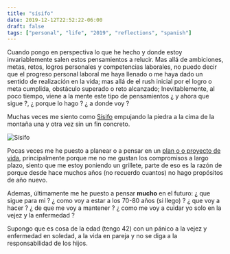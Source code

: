 ```yaml
---
title: "sísifo"
date: 2019-12-12T22:52:22-06:00
draft: false
tags: ["personal", "life", "2019", "reflections", "spanish"]
---
```


Cuando pongo en perspectiva lo que he hecho y donde estoy invariablemente salen estos pensamientos a relucir. Mas allá de ambiciones, metas, retos, logros personales y competencias laborales, no puedo decir que el progreso personal laboral me haya llenado o me haya dado un sentido de realización en la vida; mas allá de el rush inicial por el logro o meta cumplida, obstáculo superado o reto alcanzado; Inevitablemente, al poco tiempo, viene a la mente este tipo de pensamientos ¿ y ahora que sigue ?, ¿ porque lo hago ? ¿ a donde voy ?

Muchas veces me siento como [Sísifo](https://aion.mx/literatura/el-mito-de-sisifo-mitologia-griega) empujando la piedra a la cima de la montaña una y otra vez sin un fin concreto.

![Sísifo](https://upload.wikimedia.org/wikipedia/commons/4/43/Punishment_sisyph.jpg "Sísifo, por Tiziano. 1549")

Pocas veces me he puesto a planear o a pensar en un [plan o o proyecto de vida](https://concepto.de/proyecto-de-vida/), principalmente porque me no me gustan los compromisos a largo plazo, siento que me estoy poniendo un grillete, parte de eso es la razón de porque desde hace muchos años (no recuerdo cuantos) no hago propósitos de año nuevo.

Ademas, últimamente me he puesto a pensar **mucho** en el futuro: ¿ que sigue para mi ? ¿ como voy a estar a los 70-80 años (si llego) ? ¿ que voy a hacer ? ¿ de que me voy a mantener ? ¿ como me voy a cuidar yo solo en la vejez y la enfermedad ?

Supongo que es cosa de la edad (tengo 42) con un pánico a la vejez y enfermedad en soledad, a la vida en pareja y no se diga a la responsabilidad de los hijos.

